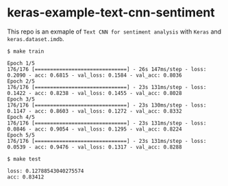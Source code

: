 # keras-example-text-cnn-sentiment

This repo is an exmaple of
`Text CNN for sentiment analysis`
with `Keras` and `keras.dataset.imdb`.

```
$ make train

Epoch 1/5
176/176 [==============================] - 26s 147ms/step - loss: 0.2090 - acc: 0.6815 - val_loss: 0.1584 - val_acc: 0.8036
Epoch 2/5
176/176 [==============================] - 23s 131ms/step - loss: 0.1422 - acc: 0.8238 - val_loss: 0.1455 - val_acc: 0.8028
Epoch 3/5
176/176 [==============================] - 23s 130ms/step - loss: 0.1147 - acc: 0.8603 - val_loss: 0.1272 - val_acc: 0.8332
Epoch 4/5
176/176 [==============================] - 23s 131ms/step - loss: 0.0846 - acc: 0.9054 - val_loss: 0.1295 - val_acc: 0.8224
Epoch 5/5
176/176 [==============================] - 23s 131ms/step - loss: 0.0539 - acc: 0.9476 - val_loss: 0.1317 - val_acc: 0.8288

$ make test

loss: 0.12788543040275574
acc: 0.83412
```
